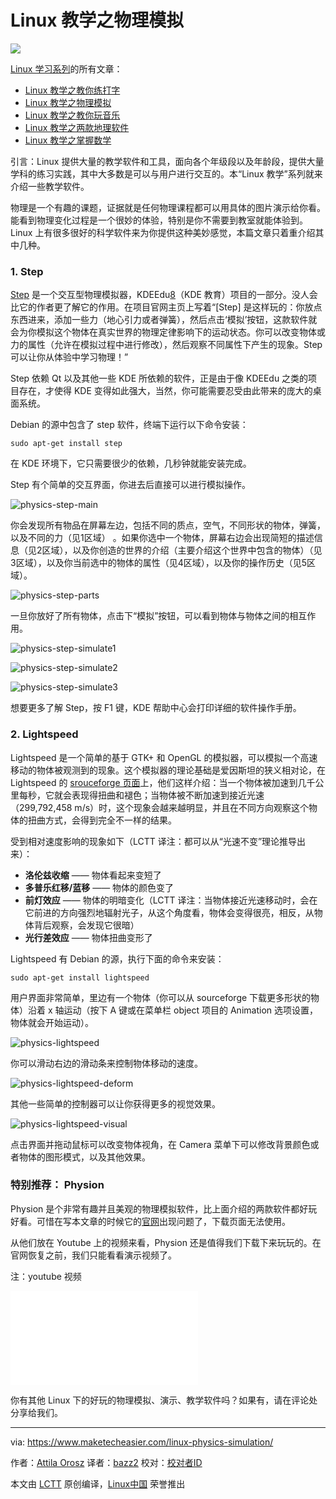 Linux 教学之物理模拟
================================================================================
![](https://www.maketecheasier.com/assets/uploads/2015/07/physics-fetured.jpg)

[Linux 学习系列][1]的所有文章：

- [Linux 教学之教你练打字][2]
- [Linux 教学之物理模拟][3]
- [Linux 教学之教你玩音乐][4]
- [Linux 教学之两款地理软件][5]
- [Linux 教学之掌握数学][6]

引言：Linux 提供大量的教学软件和工具，面向各个年级段以及年龄段，提供大量学科的练习实践，其中大多数是可以与用户进行交互的。本“Linux 教学”系列就来介绍一些教学软件。

物理是一个有趣的课题，证据就是任何物理课程都可以用具体的图片演示给你看。能看到物理变化过程是一个很妙的体验，特别是你不需要到教室就能体验到。Linux 上有很多很好的科学软件来为你提供这种美妙感觉，本篇文章只着重介绍其中几种。

### 1. Step ###

[Step][7] 是一个交互型物理模拟器，KDEEdu[8]（KDE 教育）项目的一部分。没人会比它的作者更了解它的作用。在项目官网主页上写着“[Step] 是这样玩的：你放点东西进来，添加一些力（地心引力或者弹簧），然后点击‘模拟’按钮，这款软件就会为你模拟这个物体在真实世界的物理定律影响下的运动状态。你可以改变物体或力的属性（允许在模拟过程中进行修改），然后观察不同属性下产生的现象。Step 可以让你从体验中学习物理！”

Step 依赖 Qt 以及其他一些 KDE 所依赖的软件，正是由于像 KDEEdu 之类的项目存在，才使得 KDE 变得如此强大，当然，你可能需要忍受由此带来的庞大的桌面系统。

Debian 的源中包含了 step 软件，终端下运行以下命令安装：

    sudo apt-get install step

在 KDE 环境下，它只需要很少的依赖，几秒钟就能安装完成。

Step 有个简单的交互界面，你进去后直接可以进行模拟操作。

![physics-step-main](https://www.maketecheasier.com/assets/uploads/2015/07/physics-step-main.png)

你会发现所有物品在屏幕左边，包括不同的质点，空气，不同形状的物体，弹簧，以及不同的力（见1区域） 。如果你选中一个物体，屏幕右边会出现简短的描述信息（见2区域），以及你创造的世界的介绍（主要介绍这个世界中包含的物体）（见3区域），以及你当前选中的物体的属性（见4区域），以及你的操作历史（见5区域）。

![physics-step-parts](https://www.maketecheasier.com/assets/uploads/2015/07/physics-step-parts.png)

一旦你放好了所有物体，点击下“模拟”按钮，可以看到物体与物体之间的相互作用。

![physics-step-simulate1](https://www.maketecheasier.com/assets/uploads/2015/07/physics-step-simulate1.png)

![physics-step-simulate2](https://www.maketecheasier.com/assets/uploads/2015/07/physics-step-simulate2.png)

![physics-step-simulate3](https://www.maketecheasier.com/assets/uploads/2015/07/physics-step-simulate3.png)

想要更多了解 Step，按 F1 键，KDE 帮助中心会打印详细的软件操作手册。

### 2. Lightspeed ###

Lightspeed 是一个简单的基于 GTK+ 和 OpenGL 的模拟器，可以模拟一个高速移动的物体被观测到的现象。这个模拟器的理论基础是爱因斯坦的狭义相对论，在 Lightspeed 的 [srouceforge 页面][9]上，他们这样介绍：当一个物体被加速到几千公里每秒，它就会表现得扭曲和褪色；当物体被不断加速到接近光速（299,792,458 m/s）时，这个现象会越来越明显，并且在不同方向观察这个物体的扭曲方式，会得到完全不一样的结果。

受到相对速度影响的现象如下（LCTT 译注：都可以从“光速不变”理论推导出来）：

- **洛伦兹收缩** —— 物体看起来变短了
- **多普乐红移/蓝移** —— 物体的颜色变了
- **前灯效应** —— 物体的明暗变化（LCTT 译注：当物体接近光速移动时，会在它前进的方向强烈地辐射光子，从这个角度看，物体会变得很亮，相反，从物体背后观察，会发现它很暗）
- **光行差效应** —— 物体扭曲变形了

Lightspeed 有 Debian 的源，执行下面的命令来安装：

    sudo apt-get install lightspeed

用户界面非常简单，里边有一个物体（你可以从 sourceforge 下载更多形状的物体）沿着 x 轴运动（按下 A 键或在菜单栏 object 项目的 Animation 选项设置，物体就会开始运动）。

![physics-lightspeed](https://www.maketecheasier.com/assets/uploads/2015/08/physics-lightspeed.png)

你可以滑动右边的滑动条来控制物体移动的速度。

![physics-lightspeed-deform](https://www.maketecheasier.com/assets/uploads/2015/08/physics-lightspeed-deform.png)

其他一些简单的控制器可以让你获得更多的视觉效果。

![physics-lightspeed-visual](https://www.maketecheasier.com/assets/uploads/2015/08/physics-lightspeed-visual.png)

点击界面并拖动鼠标可以改变物体视角，在 Camera 菜单下可以修改背景颜色或者物体的图形模式，以及其他效果。

### 特别推荐： Physion ###

Physion 是个非常有趣并且美观的物理模拟软件，比上面介绍的两款软件都好玩好看。可惜在写本文章的时候它的[官网][10]出现问题了，下载页面无法使用。

从他们放在 Youtube 上的视频来看，Physion 还是值得我们下载下来玩玩的。在官网恢复之前，我们只能看看演示视频了。

注：youtube 视频
<iframe frameborder="0" src="//www.youtube.com/embed/P32UHa-3BfU?autoplay=1&amp;autohide=2&amp;border=0&amp;wmode=opaque&amp;enablejsapi=1&amp;controls=0&amp;showinfo=0" id="youtube-iframe"></iframe>

你有其他 Linux 下的好玩的物理模拟、演示、教学软件吗？如果有，请在评论处分享给我们。

--------------------------------------------------------------------------------

via: https://www.maketecheasier.com/linux-physics-simulation/

作者：[Attila Orosz][a]
译者：[bazz2](https://github.com/bazz2)
校对：[校对者ID](https://github.com/校对者ID)

本文由 [LCTT](https://github.com/LCTT/TranslateProject) 原创编译，[Linux中国](https://linux.cn/) 荣誉推出

[a]:https://www.maketecheasier.com/author/attilaorosz/
[1]:https://www.maketecheasier.com/series/learn-with-linux/
[2]:https://www.maketecheasier.com/learn-to-type-in-linux/
[3]:https://www.maketecheasier.com/linux-physics-simulation/
[4]:https://www.maketecheasier.com/linux-learning-music/
[5]:https://www.maketecheasier.com/linux-geography-apps/
[6]:https://www.maketecheasier.com/learn-linux-maths/
[7]:https://edu.kde.org/applications/all/step
[8]:https://edu.kde.org/
[9]:http://lightspeed.sourceforge.net/
[10]:http://www.physion.net/
